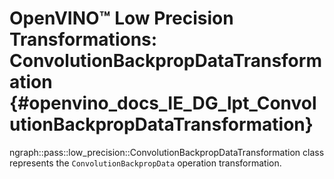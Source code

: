 # OpenVINO™ Low Precision Transformations: ConvolutionBackpropDataTransformation {#openvino_docs_IE_DG_lpt_ConvolutionBackpropDataTransformation}

ngraph::pass::low_precision::ConvolutionBackpropDataTransformation class represents the `ConvolutionBackpropData` operation transformation.
